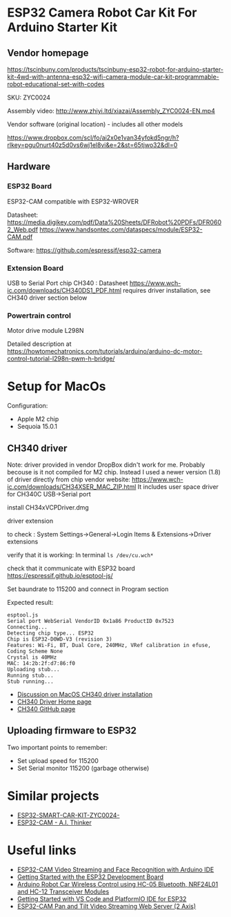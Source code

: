 # ESP32 Camera Robot Car Kit For Arduino Starter Kit

## Vendor homepage
https://tscinbuny.com/products/tscinbuny-esp32-robot-for-arduino-starter-kit-4wd-with-antenna-esp32-wifi-camera-module-car-kit-programmable-robot-educational-set-with-codes

SKU: ZYC0024

Assembly video: http://www.zhiyi.ltd/xiazai/Assembly_ZYC0024-EN.mp4

Vendor software (original location) - includes all other models

https://www.dropbox.com/scl/fo/ai2x0e1van34yfokd5ngr/h?rlkey=pgu0nurt40z5d0vs6wj1el8vi&e=2&st=65tjwo32&dl=0

## Hardware

### ESP32 Board
ESP32-CAM compatible with ESP32-WROVER 

Datasheet: https://media.digikey.com/pdf/Data%20Sheets/DFRobot%20PDFs/DFR0602_Web.pdf
https://www.handsontec.com/dataspecs/module/ESP32-CAM.pdf 

Software: https://github.com/espressif/esp32-camera

### Extension Board
USB to Serial Port chip CH340 : Datasheet https://www.wch-ic.com/downloads/CH340DS1_PDF.html
requires driver installation, see CH340 driver section below


### Powertrain control
Motor drive module L298N

Detailed description at https://howtomechatronics.com/tutorials/arduino/arduino-dc-motor-control-tutorial-l298n-pwm-h-bridge/ 


# Setup for MacOs
Configuration:
- Apple M2 chip
- Sequoia 15.0.1

## CH340 driver
Note: driver provided in vendor DropBox didn't work for me. Probably becouse is it not compiled for M2 chip.
Instead I used a newer version (1.8) of driver directly from chip vendor website:
https://www.wch-ic.com/downloads/CH34XSER_MAC_ZIP.html
It includes user space driver for CH340C USB->Serial port

install CH34xVCPDriver.dmg 


driver extension

to check :
System Settings->General->Login Items & Extensions->Driver extensions


verify that it is working:
In terminal
```ls /dev/cu.wch*```

check that it communicate with ESP32 board
https://espressif.github.io/esptool-js/ 

Set baundrate to 115200 and connect in Program section

Expected result:
```
esptool.js
Serial port WebSerial VendorID 0x1a86 ProductID 0x7523
Connecting...
Detecting chip type... ESP32
Chip is ESP32-D0WD-V3 (revision 3)
Features: Wi-Fi, BT, Dual Core, 240MHz, VRef calibration in efuse, Coding Scheme None
Crystal is 40MHz
MAC: 14:2b:2f:d7:86:f0
Uploading stub...
Running stub...
Stub running...
```

- [Discussion on MacOS CH340 driver installation](https://github.com/WCHSoftGroup/ch34xser_macos/issues/27)
- [CH340 Driver Home page](https://www.wch-ic.com/downloads/CH34XSER_MAC_ZIP.html)
- [CH340 GitHub page](https://github.com/WCHSoftGroup/ch34xser_macos)

## Uploading firmware to ESP32
Two important points to remember:
- Set upload speed for 115200
- Set Serial monitor 115200 (garbage otherwise)

# Similar projects
- [ESP32-SMART-CAR-KIT-ZYC0024-](https://github.com/LevyMatan/ESP32-SMART-CAR-KIT-ZYC0024-)
- [ESP32-CAM - A.I. Thinker](https://github.com/raphaelbs/esp32-cam-ai-thinker)

# Useful links
- [ESP32-CAM Video Streaming and Face Recognition with Arduino IDE](https://electropeak.com/learn/esp32-cam-video-streaming-and-face-recognition-with-arduino-ide/)
- [Getting Started with the ESP32 Development Board](https://electropeak.com/learn/getting-started-with-the-esp32-development-board/)
- [Arduino Robot Car Wireless Control using HC-05 Bluetooth, NRF24L01 and HC-12 Transceiver Modules](https://howtomechatronics.com/tutorials/arduino/arduino-robot-car-wireless-control-using-hc-05-bluetooth-nrf24l01-and-hc-12-transceiver-modules/)
- [Getting Started with VS Code and PlatformIO IDE for ESP32](https://randomnerdtutorials.com/vs-code-platformio-ide-esp32-esp8266-arduino/)
- [ESP32-CAM Pan and Tilt Video Streaming Web Server (2 Axis)](https://randomnerdtutorials.com/esp32-cam-pan-and-tilt-2-axis/)
